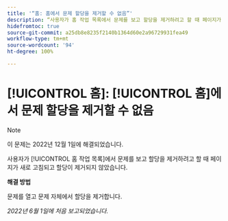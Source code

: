 ```yaml
---
title: '“홈: 홈에서 문제 할당을 제거할 수 없음”'
description: “사용자가 홈 작업 목록에서 문제를 보고 할당을 제거하려고 할 때 페이지가 새로 고침되고 할당이 제거되지 않았습니다.”
hidefromtoc: true
source-git-commit: a25db8e8235f2140b1364d60e2a96729931fea49
workflow-type: tm+mt
source-wordcount: '94'
ht-degree: 100%

---
```



# [!UICONTROL 홈]: [!UICONTROL 홈]에서 문제 할당을 제거할 수 없음

>[!NOTE]
>
>이 문제는 2022년 12월 1일에 해결되었습니다.

사용자가 [!UICONTROL 홈 작업 목록]에서 문제를 보고 할당을 제거하려고 할 때 페이지가 새로 고침되고 할당이 제거되지 않았습니다.

**해결 방법**

문제를 열고 문제 자체에서 할당을 제거합니다.

_2022년 6월 1일에 처음 보고되었습니다._

